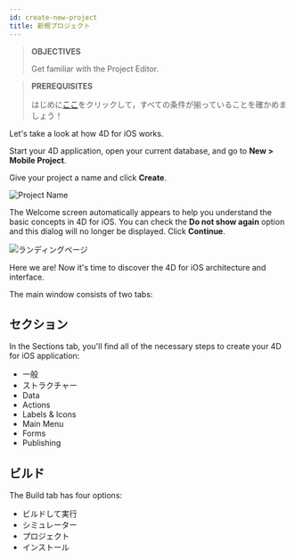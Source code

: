 ```yaml
---
id: create-new-project
title: 新規プロジェクト
---
```


> **OBJECTIVES**
> 
> Get familiar with the Project Editor.


> **PREREQUISITES**
> 
> はじめに[ここ](prerequisites.html)をクリックして，すべての条件が揃っていることを確かめましょう！


Let's take a look at how 4D for iOS works.

Start your 4D application, open your current database, and go to **New > Mobile Project**.

Give your project a name and click **Create**.

![Project Name](assets/en/project-editor/Project-creation-4D-for-iOS.png)

The Welcome screen automatically appears to help you understand the basic concepts in 4D for iOS. You can check the **Do not show again** option and this dialog will no longer be displayed. Click **Continue**.

![ランディングページ](assets/en/project-editor/Welcome-Screen-4D-for-iOS.png)

Here we are! Now it's time to discover the 4D for iOS architecture and interface.

The main window consists of two tabs:

## セクション

In the Sections tab, you'll find all of the necessary steps to create your 4D for iOS application:

* 一般
* ストラクチャー
* Data
* Actions
* Labels & Icons
* Main Menu
* Forms
* Publishing

## ビルド

The Build tab has four options:

* ビルドして実行
* シミュレーター
* プロジェクト
* インストール 
